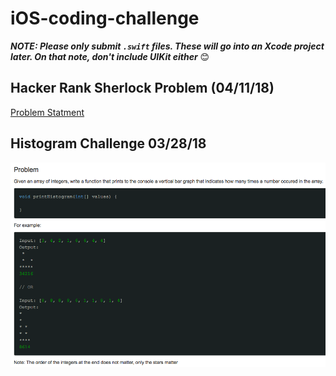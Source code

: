 # iOS-coding-challenge

***NOTE: Please only submit `.swift` files. These will go into an Xcode project later. On that note, don't include UIKit either*** 😊
## Hacker Rank Sherlock Problem (04/11/18)
[Problem Statment](https://www.hackerrank.com/challenges/sherlock-and-valid-string/problem)
## Histogram Challenge 03/28/18

![Histogram Problem statement](https://github.com/luketomlinson/iOS-coding-challenge/blob/master/img/histogram.png "Problem statement histogram")

